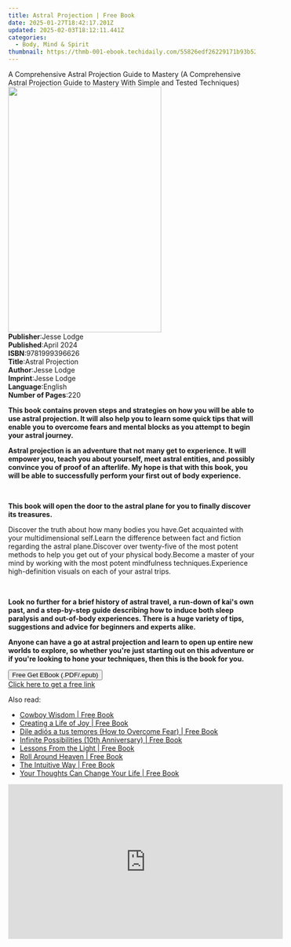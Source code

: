 ```yaml
---
title: Astral Projection | Free Book
date: 2025-01-27T18:42:17.201Z
updated: 2025-02-03T18:12:11.441Z
categories:
  - Body, Mind & Spirit
thumbnail: https://thmb-001-ebook.techidaily.com/55826edf26229171b93b527713e6158229254ddb7961e81214bf41d09ee5eacd.jpg
---
```

<main id="book-container">
  <div class="flex flex-col">
    <div class="book-brief flex-1 py-6 px-4 sm:p-6 md:py-10 md:px-8">
      <!-- brief-->
      <div class="book-brief-main">
        A Comprehensive Astral Projection Guide to Mastery (A Comprehensive
        Astral Projection Guide to Mastery With Simple and Tested Techniques)
      </div>
    </div>
    <div
      class="book-meta-info flex-1 grid gap-4 col-start-1 col-end-3 row-start-1 sm:mb-6 sm:grid-cols-4 lg:gap-6 lg:col-start-2 lg:row-end-6 lg:row-span-6 lg:mb-0"
    >
      <div
        class="book-meta-info-left place-content-center mt-4 p-4 text-sm leading-6 col-start-2 col-span-2 dark:text-slate-400"
      >
        <img
          class="w-full h-500 object-cover rounded-lg sm:h-255 sm:col-span-2 lg:col-span-full"
          src="https://img-001-ebook.techidaily.com/07506e2f7ce2110e0638dd1d3829545237d6d3358f981b777eb63d0e2eea74f6.jpg"
          alt=""
          width="312"
          height="500"
        />
      </div>
      <div
        class="book-meta-info-right mt-2 col-start-1 row-start-2 col-span-3 self-center"
      >
        <!-- meta data  -->
        <div class="flex flex-col px-4 md:px-8">
          <div class="flex-1">
            <strong>Publisher</strong>:<span class="px-2">Jesse Lodge</span>
          </div>
          <div class="flex-1">
            <strong>Published</strong>:<span class="px-2">April 2024</span>
          </div>
          <div class="flex-1">
            <strong>ISBN</strong>:<span class="px-2">9781999396626</span>
          </div>
          <div class="flex-1">
            <strong>Title</strong>:<span class="px-2">Astral Projection</span>
          </div>
          <div class="flex-1">
            <strong>Author</strong>:<span class="px-2">Jesse Lodge</span>
          </div>
          <div class="flex-1">
            <strong>Imprint</strong>:<span class="px-2">Jesse Lodge</span>
          </div>
          <div class="flex-1">
            <strong>Language</strong>:<span class="px-2">English</span>
          </div>
          <div class="flex-1">
            <strong>Number of Pages</strong>:<span class="px-2">220</span>
          </div>
        </div>
      </div>
    </div>
    <div class="book-description flex-1 py-6 px-4 sm:p-6 md:py-10 md:px-8">
      <div class="book-description-main">
        <div accordion-content="" id="description">
          <p>
            <strong
              >This book contains proven steps and strategies on how you will be
              able to use astral projection. It will also help you to learn some
              quick tips that will enable you to overcome fears and mental
              blocks as you attempt to begin your astral journey.</strong
            >
          </p>
          <p>
            <strong
              >Astral projection is an adventure that not many get to
              experience. It will empower you, teach you about yourself, meet
              astral entities, and possibly convince you of proof of an
              afterlife. My hope is that with this book, you will be able to
              successfully perform your first out of body experience.</strong
            >
          </p>
          <p><strong>&nbsp;</strong></p>
          <p>
            <strong
              >This book will open the door to the astral plane for you to
              finally discover its treasures.</strong
            >
          </p>
          Discover the truth about how many bodies you have.Get acquainted with
          your multidimensional self.Learn the difference between fact and
          fiction regarding the astral plane.Discover over twenty-five of the
          most potent methods to help you get out of your physical body.Become a
          master of your mind by working with the most potent mindfulness
          techniques.Experience high-definition visuals on each of your astral
          trips.
          <p><br /></p>
          <p>
            <strong
              >Look no further for a brief history of astral travel, a run-down
              of kai's own past, and a step-by-step guide describing how to
              induce both sleep paralysis and out-of-body experiences. There is
              a huge variety of tips, suggestions and advice for beginners and
              experts alike.</strong
            >
          </p>
          <p>
            <strong
              >Anyone can have a go at astral projection and learn to open up
              entire new worlds to explore, so whether you're just starting out
              on this adventure or if you're looking to hone your techniques,
              then this is the book for you.</strong
            >
          </p>
        </div>
        <div class="accordion-fader"></div>
      </div>
    </div>
    <div class="book-excerpts flex-1 py-6 px-4 sm:p-6 md:py-10 md:px-8"></div>
    <div
      class="book-about-author flex-1 py-6 px-4 sm:p-6 md:py-10 md:px-8"
    ></div>
    <div class="book-free-get flex-1 py-6 px-4 sm:p-6 md:py-10 md:px-8">
      <button
        id="btn-free-get"
        class="bg-blue-500 hover:bg-blue-700 text-white font-bold py-2 px-4 rounded"
      >
        Free Get EBook (.PDF/.epub)
      </button>
      <div id="countdown-display" class="px-2 text-lg mt-2"></div>
      <a
        id="free-link"
        class="hidden bg-blue-500 hover:bg-blue-700 text-white font-bold py-2 px-4 rounded"
        href="https://www.ebooks.com/en-us/book/211323098/astral-projection/jesse-lodge/"
        target="_blank"
        >Click here to get a free link</a
      >
    </div>
    <script>
      let countdownTime = 0;
      let countdownInterval = null;
      document
        .getElementById('btn-free-get')
        .addEventListener('click', startCountdown);
      function startCountdown() {
        countdownTime = new Date().getTime() + 60000 * 3;
        countdownInterval = setInterval(updateCountdown, 1000);
        document.getElementById('btn-free-get').disabled = true;
        document
          .getElementById('btn-free-get')
          .classList.add('bg-gray-500', 'cursor-not-allowed');
      }
      function updateCountdown() {
        let currentTime = new Date().getTime();
        let timeLeft = countdownTime - currentTime;
        let secondsLeft = Math.floor(timeLeft / 1000);
        document.getElementById('countdown-display').innerHTML =
          `Remaining time: ${secondsLeft} seconds.`;
        if (secondsLeft <= 0) {
          clearInterval(countdownInterval);
          document.getElementById('btn-free-get').classList.add('hidden');
          document.getElementById('free-link').classList.remove('hidden');
          document.getElementById('countdown-display').innerHTML = '';
        }
      }
    </script>
  </div>
</main>

<ins class="adsbygoogle"
      style="display:block"
      data-ad-client="ca-pub-7571918770474297"
      data-ad-slot="8358498916"
      data-ad-format="auto"
      data-full-width-responsive="true"></ins>
    

<span class="atpl-alsoreadstyle">Also read:</span>
<div><ul>
<li><a href="https://novels-ebooks.techidaily.com/462529-9780446566674-cowboy-wisdom/"><u>Cowboy Wisdom | Free Book</u></a></li>
<li><a href="https://novels-ebooks.techidaily.com/463105-9780446571067-creating-a-life-of-joy/"><u>Creating a Life of Joy | Free Book</u></a></li>
<li><a href="https://novels-ebooks.techidaily.com/462236-9781439178225-dile-adios-a-tus-temores-how-to-overcome-fear/"><u>Dile adiós a tus temores (How to Overcome Fear) | Free Book</u></a></li>
<li><a href="https://novels-ebooks.techidaily.com/462026-9781439121474-infinite-possibilities-10th-anniversary/"><u>Infinite Possibilities (10th Anniversary) | Free Book</u></a></li>
<li><a href="https://novels-ebooks.techidaily.com/463106-9780446570206-lessons-from-the-light/"><u>Lessons From the Light | Free Book</u></a></li>
<li><a href="https://novels-ebooks.techidaily.com/462123-9781439149751-roll-around-heaven/"><u>Roll Around Heaven | Free Book</u></a></li>
<li><a href="https://novels-ebooks.techidaily.com/462157-9781439165980-the-intuitive-way/"><u>The Intuitive Way | Free Book</u></a></li>
<li><a href="https://novels-ebooks.techidaily.com/462563-9780446567107-your-thoughts-can-change-your-life/"><u>Your Thoughts Can Change Your Life | Free Book</u></a></li>
</ul></div>

<!-- affiliate ads begin -->
<iframe width="560" height="315" src="https://www.youtube.com/embed/6xGqSETroqA?si=4C1GPgXi-AksR_oO" title="YouTube video player" frameborder="0" allow="accelerometer; autoplay; clipboard-write; encrypted-media; gyroscope; picture-in-picture; web-share" referrerpolicy="strict-origin-when-cross-origin" allowfullscreen></iframe>
<!-- affiliate ads end -->

